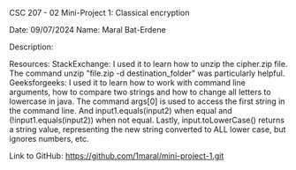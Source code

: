 CSC 207 - 02 
Mini-Project 1: Classical encryption

Date: 09/07/2024
Name: Maral Bat-Erdene

Description:

Resources:
StackExchange: I used it to learn how to unzip the cipher.zip file. The command unzip "file.zip -d destination_folder" was particularly helpful.
Geeksforgeeks: I used it to learn how to work with command line arguments, how to compare two strings and how to change all letters to lowercase in java. The command args[0] is used to access the first string in the command line. And 
input1.equals(input2) when equal and (!input1.equals(input2)) when not equal. Lastly, input.toLowerCase() returns a string value, representing the new string converted to ALL lower case, but ignores numbers, etc.

Link to GitHub: https://github.com/1maral/mini-project-1.git

